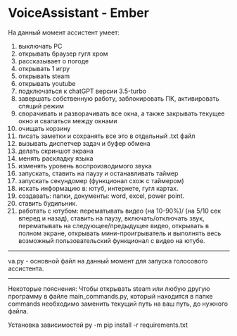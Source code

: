 # VoiceAssistant - Ember

На данный момент ассистент умеет:
1. выключать PC
2. открывать браузер гугл хром
3. рассказывает о погоде
4. открывать 1 игру
5. открывать steam
6. открывать youtube
7. подключаться к chatGPT версии 3.5-turbo
8. завершать собственную работу, заблокировать ПК, активировать спящий режим
9. сворачивать и разворачивать все окна, а также закрывать текущее окно и свапаться между окнами
10. очищать корзину
11. писать заметки и сохранять все это в отдельный .txt файл
12. вызывать диспетчер задач и буфер обмена
13. делать скриншот экрана
14. менять раскладку языка
15. изменять уровень воспроизводимого звука
16. запускать, ставить на паузу и останавливать таймер
17. запускать секундомер (функционал схож с таймером)
18. искать информацию в: ютуб, интернете, гугл картах.
19. создавать: папки, документы: word, excel, power point.
20. ставить будильник.
21. работать с ютубом: перематывать видео (на 10-90%)/ (на 5/10 сек вперед и назад), ставить на паузу, включать/отключать звук, перематывать на следующее/предыдущее видео, открывать в полном экране, открывать мини-проигрыватель и выполнять весь возможный пользовательский функционал с видео на ютубе. 

--------------
va.py - основной файл на данный момент для запуска голосового ассистента.

--------------
Некоторые пояснения:
Чтобы открывать steam или любую другую программу в файле main_commands.py, который находится в папке commands необходимо заменить текущий путь на ваш путь, до нужного файла.

Установка зависимостей 
py -m pip install -r requirements.txt
